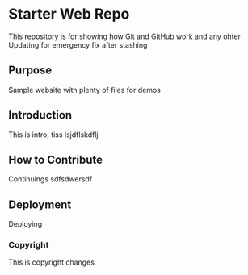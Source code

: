 # Starter Web Repo

This repository is for showing how Git and GitHub work and any ohter
Updating for emergency fix after stashing

## Purpose

Sample website with plenty of files for demos

## Introduction

This is intro, tiss         lsjdflskdflj

## How to Contribute

Continuings sdfsdwersdf

## Deployment

Deploying

### Copyright

This is copyright changes
